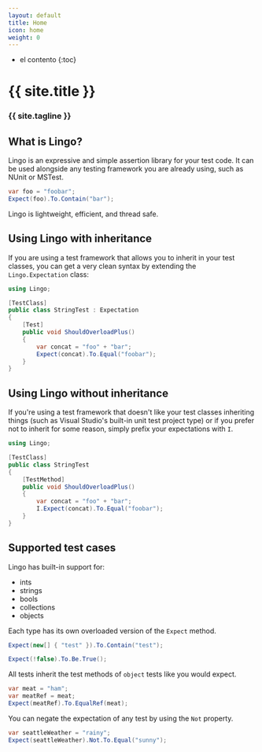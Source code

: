 ```yaml
---
layout: default
title: Home
icon: home
weight: 0
---
```


* el contento
{:toc}

# {{ site.title }}

### {{ site.tagline }}

## What is Lingo?

Lingo is an expressive and simple assertion library for your test code. It can be used alongside any testing framework you are already using, such as NUnit or MSTest.

``` csharp
var foo = "foobar";
Expect(foo).To.Contain("bar");
```

Lingo is lightweight, efficient, and thread safe. 

## Using Lingo with inheritance

If you are using a test framework that allows you to inherit in your test classes, you can get a very clean syntax by extending the `Lingo.Expectation` class:

``` csharp
using Lingo;

[TestClass]
public class StringTest : Expectation
{
    [Test]
    public void ShouldOverloadPlus()
    {
        var concat = "foo" + "bar";
        Expect(concat).To.Equal("foobar");
    }
}
```


## Using Lingo without inheritance

If you're using a test framework that doesn't like your test classes inheriting things (such as Visual Studio's built-in unit test project type) or if you prefer not to inherit for some reason, simply prefix your expectations with `I`.

``` csharp
using Lingo;

[TestClass]
public class StringTest
{
    [TestMethod]
    public void ShouldOverloadPlus()
    {
        var concat = "foo" + "bar";
        I.Expect(concat).To.Equal("foobar");
    }
}
```

## Supported test cases

Lingo has built-in support for:

* ints
* strings
* bools
* collections
* objects

Each type has its own overloaded version of the `Expect` method.

``` csharp
Expect(new[] { "test" }).To.Contain("test");

Expect(!false).To.Be.True();
```


All tests inherit the test methods of `object` tests like you would expect.

``` csharp
var meat = "ham";
var meatRef = meat;
Expect(meatRef).To.EqualRef(meat);
```


You can negate the expectation of any test by using the `Not` property.

``` csharp
var seattleWeather = "rainy";
Expect(seattleWeather).Not.To.Equal("sunny");
```
